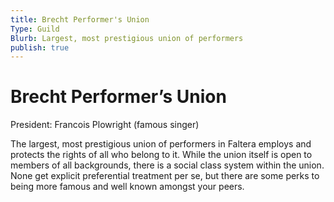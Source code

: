 ```yaml
---
title: Brecht Performer's Union
Type: Guild
Blurb: Largest, most prestigious union of performers
publish: true
---
```

# Brecht Performer’s Union
President: Francois Plowright (famous singer)

The largest, most prestigious union of performers in Faltera employs and protects the rights of all who belong to it. While the union itself is open to members of all backgrounds, there is a social class system within the union. None get explicit preferential treatment per se, but there are some perks to being more famous and well known amongst your peers.